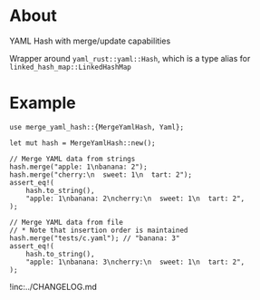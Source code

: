 # About

YAML Hash with merge/update capabilities

Wrapper around `yaml_rust::yaml::Hash`, which is a type alias for
`linked_hash_map::LinkedHashMap`

# Example

```
use merge_yaml_hash::{MergeYamlHash, Yaml};

let mut hash = MergeYamlHash::new();

// Merge YAML data from strings
hash.merge("apple: 1\nbanana: 2");
hash.merge("cherry:\n  sweet: 1\n  tart: 2");
assert_eq!(
    hash.to_string(),
    "apple: 1\nbanana: 2\ncherry:\n  sweet: 1\n  tart: 2",
);

// Merge YAML data from file
// * Note that insertion order is maintained
hash.merge("tests/c.yaml"); // "banana: 3"
assert_eq!(
    hash.to_string(),
    "apple: 1\nbanana: 3\ncherry:\n  sweet: 1\n  tart: 2",
);
```

!inc:../CHANGELOG.md

